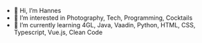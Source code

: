 - 👋 Hi, I’m Hannes
- 👀 I’m interested in Photography, Tech, Programming, Cocktails
- 🌱 I’m currently learning 4GL, Java, Vaadin, Python, HTML, CSS, Typescript, Vue.js, Clean Code


